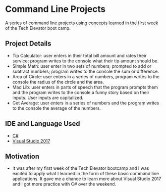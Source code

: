# Command Line Projects
A series of command line projects using concepts learned in the first week of the Tech Elevator boot camp.

## Project Details
* Tip Calculator: user enters in their total bill amount and rates their service; program writes to the console what their tip amount should be.
* Simple Math: user enter in two sets of numbers; prompted to add or subtract numbers; program writes to the console the sum or difference.
* Area of Circle: user enters in a series of numbers, program writes to the console the radius of the circle and the area.
* Mad Lib: user enters in parts of speech that the program prompts them and the program writes to the console a funny story based on their inputs. User inputs are capitalized.
* Get Average: user enters in a series of numbers and the program writes to the console the average of the numbers.

## IDE and Language Used
* [C#](https://docs.microsoft.com/en-us/dotnet/welcome)
* [Visual Studio 2017](https://visualstudio.microsoft.com/vs/whatsnew/)

## Motivation
* It was after my first week of the Tech Elevator bootcamp and I was excited to apply what I learned in the form of these basic command line applications. It gave me a chance to learn more about Visual Studio 2017 and I got more practice with C# over the weekend.
